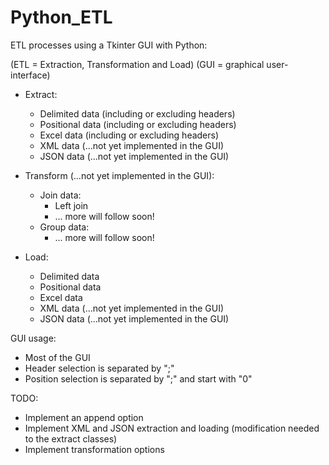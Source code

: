 # Python_ETL

ETL processes using a Tkinter GUI with Python:

(ETL = Extraction, Transformation and Load)
(GUI = graphical user-interface)

-   Extract:

    -   Delimited data (including or excluding headers)
    -   Positional data (including or excluding headers)
    -   Excel data (including or excluding headers)
    -   XML data (...not yet implemented in the GUI)
    -   JSON data (...not yet implemented in the GUI)

-   Transform (...not yet implemented in the GUI):

    -   Join data:
        -   Left join
        -   ... more will follow soon!
    -   Group data:
        -   ... more will follow soon!

-   Load:
    -   Delimited data
    -   Positional data
    -   Excel data
    -   XML data (...not yet implemented in the GUI)
    -   JSON data (...not yet implemented in the GUI)

GUI usage:

-   Most of the GUI
-   Header selection is separated by ";"
-   Position selection is separated by ";" and start with "0"

TODO:

-   Implement an append option
-   Implement XML and JSON extraction and loading (modification needed to the extract classes)
-   Implement transformation options
